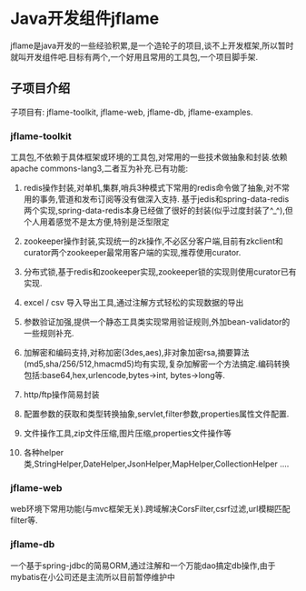 # Java开发组件jflame
jflame是java开发的一些经验积累,是一个造轮子的项目,谈不上开发框架,所以暂时就叫开发组件吧.目标有两个,一个好用且常用的工具包,一个项目脚手架.


## 子项目介绍
子项目有: jflame-toolkit, jflame-web, jflame-db, jflame-examples.

### jflame-toolkit
工具包,不依赖于具体框架或环境的工具包,对常用的一些技术做抽象和封装.依赖apache commons-lang3,二者互为补充.已有功能:
1. redis操作封装,对单机,集群,哨兵3种模式下常用的redis命令做了抽象,对不常用的事务,管道和发布订阅等没有做深入支持. 基于jedis和spring-data-redis两个实现,spring-data-redis本身已经做了很好的封装(似乎过度封装了^_^),但个人用着感觉不是太方便,特别是泛型限定

2. zookeeper操作封装,实现统一的zk操作,不必区分客户端,目前有zkclient和curator两个zookeeper最常用客户端的实现,推荐使用curator.

3. 分布式锁,基于redis和zookeeper实现,zookeeper锁的实现则使用curator已有实现.

4. excel / csv 导入导出工具,通过注解方式轻松的实现数据的导出

5. 参数验证加强,提供一个静态工具类实现常用验证规则,外加bean-validator的一些规则补充.

6. 加解密和编码支持,对称加密(3des,aes),非对象加密rsa,摘要算法(md5,sha/256/512,hmacmd5)均有实现,复杂加解密一个方法搞定.编码转换包括:base64,hex,urlencode,bytes->int, bytes->long等.

7. http/ftp操作简易封装

8. 配置参数的获取和类型转换抽象,servlet,filter参数,properties属性文件配置.

9. 文件操作工具,zip文件压缩,图片压缩,properties文件操作等

10. 各种helper类,StringHelper,DateHelper,JsonHelper,MapHelper,CollectionHelper ....

### jflame-web

web环境下常用功能(与mvc框架无关).跨域解决CorsFilter,csrf过滤,url模糊匹配filter等.

### jflame-db
一个基于spring-jdbc的简易ORM,通过注解和一个万能dao搞定db操作,由于mybatis在小公司还是主流所以目前暂停维护中

